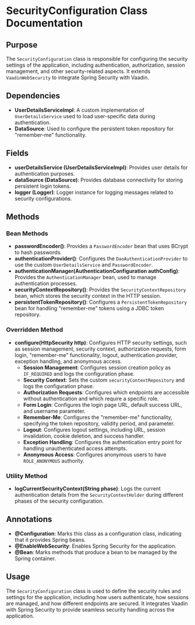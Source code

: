 # SecurityConfiguration Class Documentation

## Purpose

The `SecurityConfiguration` class is responsible for configuring the security settings of the application, including authentication, authorization, session management, and other security-related aspects. It extends `VaadinWebSecurity` to integrate Spring Security with Vaadin.

## Dependencies

- **UserDetailsServiceImpl**: A custom implementation of `UserDetailsService` used to load user-specific data during authentication.
- **DataSource**: Used to configure the persistent token repository for "remember-me" functionality.

## Fields

- **userDetailsService (UserDetailsServiceImpl)**: Provides user details for authentication purposes.
- **dataSource (DataSource)**: Provides database connectivity for storing persistent login tokens.
- **logger (Logger)**: Logger instance for logging messages related to security configurations.

## Methods

### Bean Methods

- **passwordEncoder()**: Provides a `PasswordEncoder` bean that uses BCrypt to hash passwords.
- **authenticationProvider()**: Configures the `DaoAuthenticationProvider` to use the custom `UserDetailsService` and `PasswordEncoder`.
- **authenticationManager(AuthenticationConfiguration authConfig)**: Provides the `AuthenticationManager` bean, used to manage authentication processes.
- **securityContextRepository()**: Provides the `SecurityContextRepository` bean, which stores the security context in the HTTP session.
- **persistentTokenRepository()**: Configures a `PersistentTokenRepository` bean for handling "remember-me" tokens using a JDBC token repository.

### Overridden Method

- **configure(HttpSecurity http)**: Configures HTTP security settings, such as session management, security context, authorization requests, form login, "remember-me" functionality, logout, authentication provider, exception handling, and anonymous access.
    - **Session Management**: Configures session creation policy as `IF_REQUIRED` and logs the configuration phase.
    - **Security Context**: Sets the custom `securityContextRepository` and logs the configuration phase.
    - **Authorization Requests**: Configures which endpoints are accessible without authentication and which require a specific role.
    - **Form Login**: Configures the login page URL, default success URL, and username parameter.
    - **Remember-Me**: Configures the "remember-me" functionality, specifying the token repository, validity period, and parameter.
    - **Logout**: Configures logout settings, including URL, session invalidation, cookie deletion, and success handler.
    - **Exception Handling**: Configures the authentication entry point for handling unauthenticated access attempts.
    - **Anonymous Access**: Configures anonymous users to have `ROLE_ANONYMOUS` authority.

### Utility Method

- **logCurrentSecurityContext(String phase)**: Logs the current authentication details from the `SecurityContextHolder` during different phases of the security configuration.

## Annotations

- **@Configuration**: Marks this class as a configuration class, indicating that it provides Spring beans.
- **@EnableWebSecurity**: Enables Spring Security for the application.
- **@Bean**: Marks methods that produce a bean to be managed by the Spring container.

## Usage

The `SecurityConfiguration` class is used to define the security rules and settings for the application, including how users authenticate, how sessions are managed, and how different endpoints are secured. It integrates Vaadin with Spring Security to provide seamless security handling across the application.

